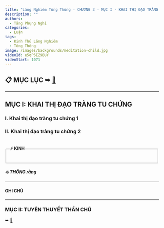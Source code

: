 ```yaml
---
title: "Lăng Nghiêm Tông Thông - CHƯƠNG 3 - MỤC I - KHAI THỊ ĐẠO TRÀNG TU CHỨNG"
description: ""
authors: 
  - Tăng Phụng Nghi
categories:
  - Luận
tags:
  - Kinh Thủ Lăng Nghiêm
  - Tông Thông
image: /images/backgrounds/meditation-child.jpg
videoId: e5qP5EZ9BUY
videoStart: 1071
---
```


<h2>📋 MỤC LỤC ➥ <a href="/interpretations/lang-nghiem-tong-thong-muc-luc">🔗</a></h2>

<hr class="blog-rule" />

## MỤC I: KHAI THỊ ĐẠO TRÀNG TU CHỨNG

### I. Khai thị đạo tràng tu chứng 1

### II. Khai thị đạo tràng tu chứng 2

<fieldset>
<legend><h4>⚡️ KINH</h4></legend>
<div style="color: var(--color-accent-darkorange)">

</div>
</fieldset>
<h5>💥 THÔNG rằng</h5>

<hr class="blog-rule" />

#### GHI CHÚ

[^1]: ⭐️

<hr class="blog-rule" />

### MỤC II: TUYÊN THUYẾT THẦN CHÚ 
➥ [🔗](/interpretations/lang-nghiem-tong-thong-chuong-3-muc-2-tuyen-thuyet-than-chu)
